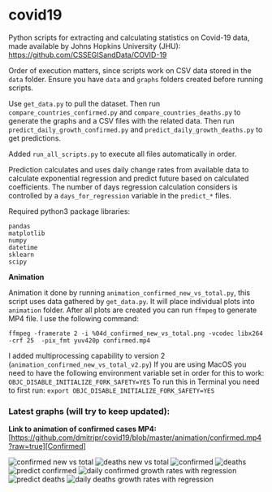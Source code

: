 # covid19
Python scripts for extracting and calculating statistics on Covid-19 data, made available by Johns Hopkins University (JHU):
https://github.com/CSSEGISandData/COVID-19

Order of execution matters, since scripts work on CSV data stored in the `data` folder. Ensure you have `data` and `graphs` folders created before running scripts.

Use `get_data.py` to pull the dataset. 
Then run `compare_countries_confirmed.py` and `compare_countries_deaths.py` to generate the graphs and a CSV files with the related data. 
Then run `predict_daily_growth_confirmed.py` and `predict_daily_growth_deaths.py` to get predictions. 

Added `run_all_scripts.py` to execute all files automatically in order. 

Prediction calculates and uses daily change rates from available data to calculate exponential regression and predict future based on calculated coefficients.
The number of days regression calculation considers is controlled by a `days_for_regression` variable in the `predict_*` files.

Required python3 package libraries:
```
pandas
matplotlib
numpy
datetime
sklearn
scipy
```

**Animation**

Animation it done by running `animation_confirmed_new_vs_total.py`, this script uses data gathered by `get_data.py`. It will place individual plots into `animation` folder.
After all plots are created you can run `ffmpeg` to generate MP4 file. I use the following command:

`ffmpeg -framerate 2 -i %04d_confirmed_new_vs_total.png -vcodec libx264 -crf 25  -pix_fmt yuv420p confirmed.mp4`

I added multiprocessing capability to version 2 (`animation_confirmed_new_vs_total_v2.py`)
If you are using MacOS you need to have the following environment variable set in order for this to work:
`OBJC_DISABLE_INITIALIZE_FORK_SAFETY=YES`
To run this in Terminal you need to first run: `export OBJC_DISABLE_INITIALIZE_FORK_SAFETY=YES`

### Latest graphs (will try to keep updated):

**Link to animation of confirmed cases MP4:** [https://github.com/dmitripr/covid19/blob/master/animation/confirmed.mp4?raw=true][Confirmed]

![confirmed new vs total](/graphs/confirmed_new_vs_total.png)
![deaths new vs total](/graphs/deaths_new_vs_total.png)
![confirmed](/graphs/corona_confirmed.png)
![deaths](/graphs/corona_deaths.png)
![predict confirmed](/graphs/predicting_confirmed.png)
![daily confirmed growth rates with regression](/graphs/rates_w_regression_confirmed.png)
![predict deaths](/graphs/predicting_deaths.png)
![daily deaths growth rates with regression](/graphs/rates_w_regression_deaths.png)